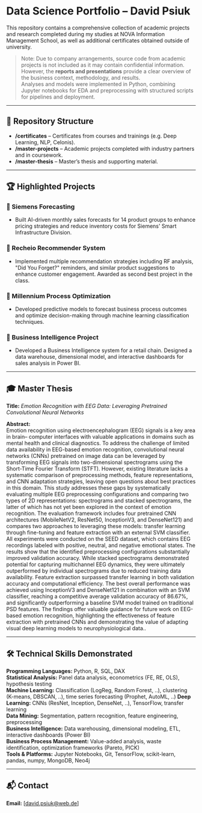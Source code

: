 # Data Science Portfolio – David Psiuk

This repository contains a comprehensive collection of academic projects and research completed during my studies at NOVA Information Management School, as well as additional certificates obtained outside of university.  

> Note: Due to company arrangements, source code from academic projects is not included as it may contain confidential information. However, the **reports and presentations** provide a clear overview of the business context, methodology, and results.  
> Analyses and models were implemented in Python, combining Jupyter notebooks for EDA and preprocessing with structured scripts for pipelines and deployment.

---

## 📂 Repository Structure

- **/certificates** – Certificates from courses and trainings (e.g. Deep Learning, NLP, Celonis).  
- **/master-projects** – Academic projects completed with industry partners and in coursework.  
- **/master-thesis** – Master’s thesis and supporting material.  

---

## 🏆 Highlighted Projects

### 🔹 Siemens Forecasting
- Built AI-driven monthly sales forecasts for 14 product groups to enhance pricing strategies and reduce inventory costs for Siemens' Smart Infrastructure Division.

### 🔹 Recheio Recommender System
- Implemented multiple recommendation strategies including RF analysis, "Did You Forget?" reminders, and similar product suggestions to enhance customer engagement. Awarded as second best project in the class.

### 🔹 Millennium Process Optimization
- Developed predictive models to forecast business process outcomes and optimize decision-making through machine learning classification techniques.  

### 🔹 Business Intelligence Project
- Developed a Business Intelligence system for a retail chain. Designed a data warehouse, dimensional model, and interactive dashboards for sales analysis in Power BI.   

---

## 🎓 Master Thesis
**Title:** *Emotion Recognition with EEG Data: Leveraging Pretrained Convolutional Neural Networks*  

**Abstract:**  
Emotion recognition using electroencephalogram (EEG) signals is a key area in brain–
computer interfaces with valuable applications in domains such as mental health and clinical
diagnostics. To address the challenge of limited data availability in EEG-based emotion
recognition, convolutional neural networks (CNNs) pretrained on image data can be leveraged
by transforming EEG signals into two-dimensional spectrograms using the Short-Time Fourier
Transform (STFT). However, existing literature lacks a systematic comparison of preprocessing
methods, feature representations, and CNN adaptation strategies, leaving open questions
about best practices in this domain. This study addresses these gaps by systematically
evaluating multiple EEG preprocessing configurations and comparing two types of 2D
representations: spectrograms and stacked spectrograms, the latter of which has not yet been
explored in the context of emotion recognition. The evaluation framework includes four
pretrained CNN architectures (MobileNetV2, ResNet50, InceptionV3, and DenseNet121) and
compares two approaches to leveraging these models: transfer learning through fine-tuning
and feature extraction with an external SVM classifier. All experiments were conducted on the
SEED dataset, which contains EEG recordings labeled with positive, neutral, and negative
emotional states. The results show that the identified preprocessing configurations
substantially improved validation accuracy. While stacked spectrograms demonstrated
potential for capturing multichannel EEG dynamics, they were ultimately outperformed by
individual spectrograms due to reduced training data availability. Feature extraction
surpassed transfer learning in both validation accuracy and computational efficiency. The best
overall performance was achieved using InceptionV3 and DenseNet121 in combination with
an SVM classifier, reaching a competitive average validation accuracy of 86.67%, and
significantly outperforming a baseline SVM model trained on traditional PSD features. The
findings offer valuable guidance for future work on EEG-based emotion recognition,
highlighting the effectiveness of feature extraction with pretrained CNNs and demonstrating
the value of adapting visual deep learning models to neurophysiological data..  

---

## 🛠️ Technical Skills Demonstrated

**Programming Languages:** Python, R, SQL, DAX  
**Statistical Analysis:** Panel data analysis, econometrics (FE, RE, OLS), hypothesis testing  
**Machine Learning:** Classification (LogReg, Random Forest, ..), clustering (K-means, DBSCAN, ..), time series forecasting (Prophet, AutoML, ..) 
**Deep Learning:** CNNs (ResNet, Inception, DenseNet, ..), TensorFlow, transfer learning  
**Data Mining:** Segmentation, pattern recognition, feature engineering, preprocessing  
**Business Intelligence:** Data warehousing, dimensional modeling, ETL, interactive dashboards (Power BI)  
**Business Process Management:** Value-added analysis, waste identification, optimization frameworks (Pareto, PICK)  
**Tools & Platforms:** Jupyter Notebooks, Git, TensorFlow, scikit-learn, pandas, numpy, MongoDB, Neo4j  

---

## 📬 Contact
**Email:** [david.psiuk@web.de]  
